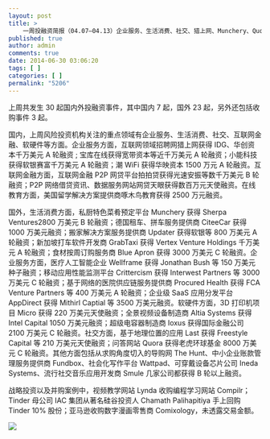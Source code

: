 ```yaml
---
layout: post
title: >
    一周投融资简报（04.07—04.13）企业服务、生活消费、社交、猎上网、Munchery、Quora
published: true
author: admin
comments: true
date: 2014-06-30 03:06:20
tags: [ ]
categories: [ ]
permalink: "5206"
---
```

上周共发生 30 起国内外投融资事件，其中国内 7 起，国外 23 起，另外还包括收购事件 3 起。

国内，上周风险投资机构关注的重点领域有企业服务、生活消费、社交、互联网金融、软硬件等方面。企业服务方面，互联网领域招聘网猎上网获得 IDG、华创资本千万美元 A 轮融资 ; 宝库在线获得宽带资本等近千万美元 A 轮融资；小能科技获得软银赛富千万美元 A 轮融资；潮 WiFi 获得华映资本 1500 万元 A 轮融资。互联网金融方面，互联网金融 P2P 网贷平台拍拍贷获得光速安振等数千万美元 B 轮融资；P2P 网络借贷资讯、数据服务网站网贷天眼获得数百万元天使融资。在线教育方面，美国留学解决方案提供商啄木鸟教育获得 2500 万元融资。

国外，生活消费方面，私厨特色菜肴预定平台 Munchery 获得 Sherpa Ventures2800 万美元 B 轮融资；德国租车、拼车服务提供商 CiteeCar 获得 1000 万美元融资；搬家解决方案服务提供商 Updater 获得软银等 800 万美元 A 轮融资；新加坡打车软件开发商 GrabTaxi 获得 Vertex Venture Holdings 千万美元 A 轮融资；食材按周订购服务商 Blue Apron 获得 3000 万美元 C 轮融资。企业服务方面，医疗人工智能企业 Wellframe 获得 Jonathan Bush 等 150 万美元种子融资；移动应用性能监测平台 Crittercism 获得 Interwest Partners 等 3000 万美元 C 轮融资；基于网络的医院供应链服务提供商 Procured Health 获得 FCA Venture Partners 等 400 万美元 A 轮融资；企业级 SaaS 应用分发平台 AppDirect 获得 Mithirl Captial 等 3500 万美元融资。软硬件方面，3D 打印机项目 Micro 获得 220 万美元天使融资；全景视频设备制造商 Altia Systems 获得 Intel Capital 1050 万美元融资；超级电容器制造商 Ioxus 获得国际金融公司 2100 万美元 C 轮融资。社交方面，基于地理位置的应用 Last 获得 Freestyle Capital 等 210 万美元天使融资；问答网站 Quora 获得老虎环球基金 8000 万美元 C 轮融资。其他方面包括从求购角度切入的导购网 The Hunt、中小企业账款管理服务提供商 Fundbox、社会化写作平台 Wattpad、可穿戴设备芯片公司 Ineda Systems、流行社交音乐应用开发商 Smule 几家公司都获得 B 轮以上融资。

战略投资以及并购案例中，视频教学网站 Lynda 收购编程学习网站 Compilr； Tinder 母公司 IAC 集团从著名硅谷投资人 Chamath Palihapitiya 手上回购 Tinder 10% 股份；亚马逊收购数字漫画零售商 Comixology，未透露交易金额。

![][1]

 [1]: http://yongz.com/yz/wp-content/uploads/2014/06/ba5fe6922e945dfef2c4c3737903c937.jpg